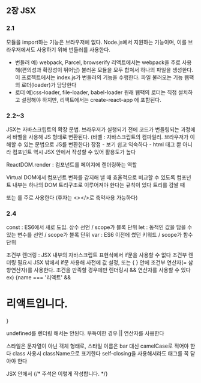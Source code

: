 ## 2장 JSX


### 2.1

모듈을 import하는 기능은 브라우저에 없다.
Node.js에서 지원하는 기능이며, 이를 브라우저에서도 사용하기 위해 번들러를 사용한다.
- 번들러 예) webpack, Parcel, browserify
리액트에서는 webpack을 주로 사용해(편의성과 확장성이 뛰어남) 불러온 모듈을 모두 합쳐서 하나의 파일을 생성한다.
이 프로젝트에서는 index.js가 번들러의 기능을 수행한다.
파일 불러오는 기능 웹팩의 로더(loader)가 담당한다
- 로더 예)css-loader, file-loader, babel-loader
원래 웹팩의 로더는 직접 설치하고 설정해야 하지만, 리액트에서는 create-react-app 에 포함된다.


### 2.2~3

JSX는 자바스크립트의 확장 문법.
브라우저가 실행되기 전에 코드가 번들링되는 과정에서 바벨을 사용해 JS 형태로 변환된다.
(바벨 : 자바스크립트의 컴파일러. 브라우저가 이해할 수 있는 문법으로 JS를 변환한다)
장점
	- 보기 쉽고 익숙하다
	- html 태그 뿐 아니라 컴포넌트 역시 JSX 안에서 작성할 수 있어 활용도가 높다

ReactDOM.render : 컴포넌트를 페이지에 렌더링하는 역할

Virtual DOM에서 컴포넌트 변화를 감지해 낼 때 효율적으로 비교할 수 있도록 컴포넌트 내부는
하나의 DOM 트리구조로 이루어져야 한다는 규칙이 있다
트리를 감쌀 때 <div> 또는 <Frangment>를 주로 사용한다 (후자는 <></>로 축약사용 가능하다)


### 2.4

const : ES6에서 새로 도입. 상수 선언 / scope가 블록 단위
let : 동적인 값을 담을 수 있는 변수를 선언 / scope가 블록 단위
var  : ES6 이전에 썼던 키워드 / scope가 함수 단위

조건부 렌더링 :
JSX 내부의 자바스크립트 표현식에서 if문을 사용할 수 없다
조건부 렌더링 필요시 JSX 밖에서 if문 사용해 사전에 값 설정, 또는
{ } 안에 조건부 연산자(= 삼항연산자)를 사용한다.
조건을 만족할 경우에만 렌더링시 && 연산자를 사용할 수 있다
ex) {name === '리액트' && <h1>리액트입니다.</h1>}

undefined를 렌더링 해서는 안된다. 부득이한 경우 || 연산자를 사용한다

스타일은 문자열이 아닌 객체 형태로, 스타일 이름은 bar 대신 camelCase로 적어야 한다
class 사용시 className으로 표기한다
self-closing을 사용해서라도 태그를 꼭 닫아야 한다

JSX 안에서 {/* 주석은 이렇게 작성합니다. */}
